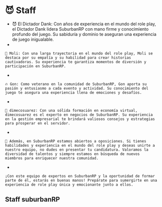# 😈 Staff

* 😈 El Dictador Dank: Con años de experiencia en el mundo del role play, el Dictador Dank lidera SuburbanRP con mano firme y conocimiento profundo del juego. Su sabiduría y dominio te aseguran una experiencia de juego inigualable.
*

    🌟 Moli: Con una larga trayectoria en el mundo del role play, Moli se destaca por su empatía y su habilidad para crear historias cautivadoras. Su experiencia te garantiza momentos de diversión y participación en SuburbanRP.
*

    🔥 Gon: Como veterano en la comunidad de SuburbanRP, Gon aporta su pasión y entusiasmo a cada evento y actividad. Su conocimiento del juego te asegura una experiencia llena de emociones y desafíos.
*

    💼 dimecosuarez: Con una sólida formación en economía virtual, dimecosuarez es el experto en negocios de SuburbanRP. Su experiencia en la gestión empresarial te brindará valiosos consejos y estrategias para prosperar en el servidor.
*

    📝 Además, en SuburbanRP estamos abiertos a oposiciones. Si tienes habilidades y experiencia en el mundo del role play y deseas unirte a nuestro equipo, no dudes en presentar tu candidatura. Valoramos la diversidad de talentos y siempre estamos en búsqueda de nuevos miembros para enriquecer nuestra comunidad.
*

    ¡Con este equipo de expertos en SuburbanRP y la oportunidad de formar parte de él, estarás en buenas manos! Prepárate para sumergirte en una experiencia de role play única y emocionante junto a ellos.

## Staff suburbanRP
